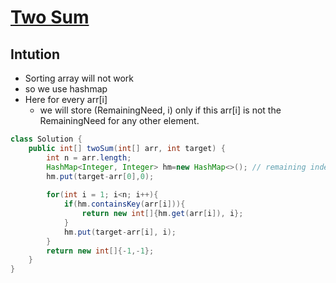 # [Two Sum](https://leetcode.com/problems/two-sum/)
## Intution
- Sorting array will not work 
- so we use hashmap
- Here for every arr[i]
	- we will store (RemainingNeed, i) only if this arr[i] is not the RemainingNeed for any other element.
```java
class Solution {
    public int[] twoSum(int[] arr, int target) {
        int n = arr.length;
        HashMap<Integer, Integer> hm=new HashMap<>(); // remaining index
        hm.put(target-arr[0],0);
        
        for(int i = 1; i<n; i++){
            if(hm.containsKey(arr[i])){
                return new int[]{hm.get(arr[i]), i};
            }
            hm.put(target-arr[i], i);
        }
        return new int[]{-1,-1};
    }
}
```